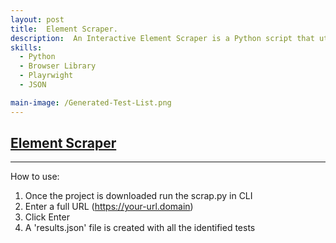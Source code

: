 ```yaml
---
layout: post
title:  Element Scraper.  
description:  An Interactive Element Scraper is a Python script that utilizes Playwright to scrape interactive elements from web pages. This tool is designed to identify buttons, links, and input fields on a specified URL, generate test cases for these elements, and save the results to a JSON file. It includes error handling to manage invalid URLs and cases where elements cannot be found.  
skills:  
  - Python
  - Browser Library
  - Playrwight 
  - JSON

main-image: /Generated-Test-List.png
---
```

[Element Scraper](https://github.com/fernando-dz/ScrappyTest)
---
---
How to use:
1. Once the project is downloaded run the scrap.py in CLI
2. Enter a full URL (https://your-url.domain)
3. Click Enter
4. A 'results.json' file is created with all the identified tests
